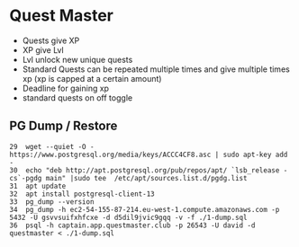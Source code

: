 # Quest Master

- Quests give XP
- XP give Lvl
- Lvl unlock new unique quests
- Standard Quests can be repeated multiple times and give multiple times xp (xp is capped at a certain amount)
- Deadline for gaining xp
- standard quests on off toggle

## PG Dump / Restore

```
29  wget --quiet -O - https://www.postgresql.org/media/keys/ACCC4CF8.asc | sudo apt-key add -
30  echo "deb http://apt.postgresql.org/pub/repos/apt/ `lsb_release -cs`-pgdg main" |sudo tee  /etc/apt/sources.list.d/pgdg.list
31  apt update
32  apt install postgresql-client-13
33  pg_dump --version
34  pg_dump -h ec2-54-155-87-214.eu-west-1.compute.amazonaws.com -p 5432 -U gsvvsuifxhfcxe -d d5dil9jvic9gqq -v -f ./1-dump.sql
36  psql -h captain.app.questmaster.club -p 26543 -U david -d questmaster < ./1-dump.sql
```
